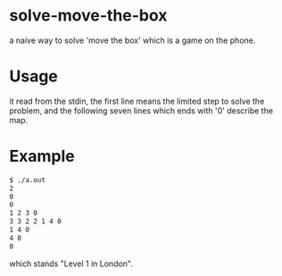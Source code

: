 solve-move-the-box
==================

a naive way to solve 'move the box' which is a game on the phone.


Usage
=====

it read from the stdin, the first line means the limited step to solve
the problem, and the following seven lines which ends with '0' describe
the map.

Example
=======

```bash
$ ./a.out
2
0
0
1 2 3 0
3 3 2 2 1 4 0
1 4 0
4 0
0
```
which stands "Level 1 in London".

